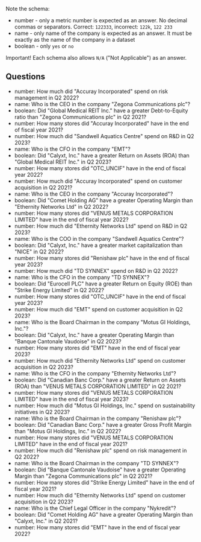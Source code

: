 Note the schema:

* number - only a metric number is expected as an answer. No decimal commas or separators. Correct: `122333`, incorrect: `122k`, `122 233`
* name - only name of the company is expected as an answer. It must be exactly as the name of the company in a dataset
* boolean - only `yes` or `no`

Important! Each schema also allows `N/A` ("Not Applicable") as an answer.

## Questions

* number: How much did "Accuray Incorporated" spend on risk management in Q2 2022?
* name: Who is the CEO in the company "Zegona Communications plc"?
* boolean: Did "Global Medical REIT Inc." have a greater Debt-to-Equity ratio than "Zegona Communications plc" in Q2 2021?
* number: How many stores did "Accuray Incorporated" have in the end of fiscal year 2021?
* number: How much did "Sandwell Aquatics Centre" spend on R&D in Q2 2023?
* name: Who is the CFO in the company "EMT"?
* boolean: Did "Calyxt, Inc." have a greater Return on Assets (ROA) than "Global Medical REIT Inc." in Q2 2023?
* number: How many stores did "OTC_UNCIF" have in the end of fiscal year 2022?
* number: How much did "Accuray Incorporated" spend on customer acquisition in Q2 2021?
* name: Who is the CEO in the company "Accuray Incorporated"?
* boolean: Did "Comet Holding AG" have a greater Operating Margin than "Ethernity Networks Ltd" in Q2 2022?
* number: How many stores did "VENUS METALS CORPORATION LIMITED" have in the end of fiscal year 2022?
* number: How much did "Ethernity Networks Ltd" spend on R&D in Q2 2023?
* name: Who is the COO in the company "Sandwell Aquatics Centre"?
* boolean: Did "Calyxt, Inc." have a greater market capitalization than "NICE" in Q2 2022?
* number: How many stores did "Renishaw plc" have in the end of fiscal year 2023?
* number: How much did "TD SYNNEX" spend on R&D in Q2 2022?
* name: Who is the CFO in the company "TD SYNNEX"?
* boolean: Did "Eurocell PLC" have a greater Return on Equity (ROE) than "Strike Energy Limited" in Q2 2022?
* number: How many stores did "OTC_UNCIF" have in the end of fiscal year 2023?
* number: How much did "EMT" spend on customer acquisition in Q2 2023?
* name: Who is the Board Chairman in the company "Motus GI Holdings, Inc."?
* boolean: Did "Calyxt, Inc." have a greater Operating Margin than "Banque Cantonale Vaudoise" in Q2 2023?
* number: How many stores did "EMT" have in the end of fiscal year 2023?
* number: How much did "Ethernity Networks Ltd" spend on customer acquisition in Q2 2023?
* name: Who is the CFO in the company "Ethernity Networks Ltd"?
* boolean: Did "Canadian Banc Corp." have a greater Return on Assets (ROA) than "VENUS METALS CORPORATION LIMITED" in Q2 2021?
* number: How many stores did "VENUS METALS CORPORATION LIMITED" have in the end of fiscal year 2023?
* number: How much did "Motus GI Holdings, Inc." spend on sustainability initiatives in Q2 2023?
* name: Who is the Board Chairman in the company "Renishaw plc"?
* boolean: Did "Canadian Banc Corp." have a greater Gross Profit Margin than "Motus GI Holdings, Inc." in Q2 2022?
* number: How many stores did "VENUS METALS CORPORATION LIMITED" have in the end of fiscal year 2021?
* number: How much did "Renishaw plc" spend on risk management in Q2 2022?
* name: Who is the Board Chairman in the company "TD SYNNEX"?
* boolean: Did "Banque Cantonale Vaudoise" have a greater Operating Margin than "Zegona Communications plc" in Q2 2021?
* number: How many stores did "Strike Energy Limited" have in the end of fiscal year 2021?
* number: How much did "Ethernity Networks Ltd" spend on customer acquisition in Q2 2023?
* name: Who is the Chief Legal Officer in the company "Nykredit"?
* boolean: Did "Comet Holding AG" have a greater Operating Margin than "Calyxt, Inc." in Q2 2021?
* number: How many stores did "EMT" have in the end of fiscal year 2022?